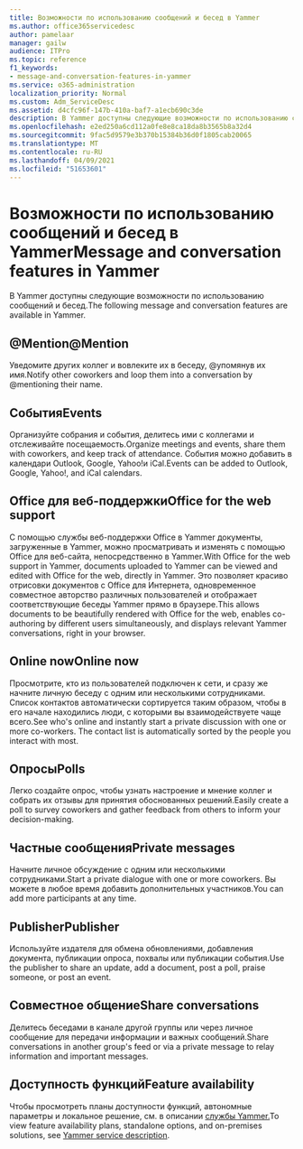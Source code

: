 ```yaml
---
title: Возможности по использованию сообщений и бесед в Yammer
ms.author: office365servicedesc
author: pamelaar
manager: gailw
audience: ITPro
ms.topic: reference
f1_keywords:
- message-and-conversation-features-in-yammer
ms.service: o365-administration
localization_priority: Normal
ms.custom: Adm_ServiceDesc
ms.assetid: d4cfc96f-147b-410a-baf7-a1ecb690c3de
description: В Yammer доступны следующие возможности по использованию сообщений и бесед.
ms.openlocfilehash: e2ed250a6cd112a0fe8e8ca18da8b3565b8a32d4
ms.sourcegitcommit: 9fac5d9579e3b370b15384b36d0f1805cab20065
ms.translationtype: MT
ms.contentlocale: ru-RU
ms.lasthandoff: 04/09/2021
ms.locfileid: "51653601"
---
```

# <a name="message-and-conversation-features-in-yammer"></a><span data-ttu-id="84b78-103">Возможности по использованию сообщений и бесед в Yammer</span><span class="sxs-lookup"><span data-stu-id="84b78-103">Message and conversation features in Yammer</span></span>

<span data-ttu-id="84b78-104">В Yammer доступны следующие возможности по использованию сообщений и бесед.</span><span class="sxs-lookup"><span data-stu-id="84b78-104">The following message and conversation features are available in Yammer.</span></span>
  
## <a name="mention"></a><span data-ttu-id="84b78-105">@Mention</span><span class="sxs-lookup"><span data-stu-id="84b78-105">@Mention</span></span>

<span data-ttu-id="84b78-106">Уведомите других коллег и вовлеките их в беседу, @упомянув их имя.</span><span class="sxs-lookup"><span data-stu-id="84b78-106">Notify other coworkers and loop them into a conversation by @mentioning their name.</span></span>

## <a name="events"></a><span data-ttu-id="84b78-107">События</span><span class="sxs-lookup"><span data-stu-id="84b78-107">Events</span></span>

<span data-ttu-id="84b78-108">Организуйте собрания и события, делитесь ими с коллегами и отслеживайте посещаемость.</span><span class="sxs-lookup"><span data-stu-id="84b78-108">Organize meetings and events, share them with coworkers, and keep track of attendance.</span></span> <span data-ttu-id="84b78-109">События можно добавить в календари Outlook, Google, Yahoo!и iCal.</span><span class="sxs-lookup"><span data-stu-id="84b78-109">Events can be added to Outlook, Google, Yahoo!, and iCal calendars.</span></span>
  
## <a name="office-for-the-web-support"></a><span data-ttu-id="84b78-110">Office для веб-поддержки</span><span class="sxs-lookup"><span data-stu-id="84b78-110">Office for the web support</span></span>

<span data-ttu-id="84b78-111">С помощью службы веб-поддержки Office в Yammer документы, загруженные в Yammer, можно просматривать и изменять с помощью Office для веб-сайта, непосредственно в Yammer.</span><span class="sxs-lookup"><span data-stu-id="84b78-111">With Office for the web support in Yammer, documents uploaded to Yammer can be viewed and edited with Office for the web, directly in Yammer.</span></span> <span data-ttu-id="84b78-112">Это позволяет красиво отрисовки документов с Office для Интернета, одновременное совместное авторство различных пользователей и отображает соответствующие беседы Yammer прямо в браузере.</span><span class="sxs-lookup"><span data-stu-id="84b78-112">This allows documents to be beautifully rendered with Office for the web, enables co-authoring by different users simultaneously, and displays relevant Yammer conversations, right in your browser.</span></span>

## <a name="online-now"></a><span data-ttu-id="84b78-113">Online now</span><span class="sxs-lookup"><span data-stu-id="84b78-113">Online now</span></span>

<span data-ttu-id="84b78-p103">Просмотрите, кто из пользователей подключен к сети, и сразу же начните личную беседу с одним или несколькими сотрудниками. Список контактов автоматически сортируется таким образом, чтобы в его начале находились люди, с которыми вы взаимодействуете чаще всего.</span><span class="sxs-lookup"><span data-stu-id="84b78-p103">See who's online and instantly start a private discussion with one or more co-workers. The contact list is automatically sorted by the people you interact with most.</span></span>

## <a name="polls"></a><span data-ttu-id="84b78-116">Опросы</span><span class="sxs-lookup"><span data-stu-id="84b78-116">Polls</span></span>

<span data-ttu-id="84b78-117">Легко создайте опрос, чтобы узнать настроение и мнение коллег и собрать их отзывы для принятия обоснованных решений.</span><span class="sxs-lookup"><span data-stu-id="84b78-117">Easily create a poll to survey coworkers and gather feedback from others to inform your decision-making.</span></span>
  
## <a name="private-messages"></a><span data-ttu-id="84b78-118">Частные сообщения</span><span class="sxs-lookup"><span data-stu-id="84b78-118">Private messages</span></span>

<span data-ttu-id="84b78-119">Начните личное обсуждение с одним или несколькими сотрудниками.</span><span class="sxs-lookup"><span data-stu-id="84b78-119">Start a private dialogue with one or more coworkers.</span></span> <span data-ttu-id="84b78-120">Вы можете в любое время добавить дополнительных участников.</span><span class="sxs-lookup"><span data-stu-id="84b78-120">You can add more participants at any time.</span></span>

## <a name="publisher"></a><span data-ttu-id="84b78-121">Publisher</span><span class="sxs-lookup"><span data-stu-id="84b78-121">Publisher</span></span>

<span data-ttu-id="84b78-122">Используйте издателя для обмена обновлениями, добавления документа, публикации опроса, похвалы или публикации события.</span><span class="sxs-lookup"><span data-stu-id="84b78-122">Use the publisher to share an update, add a document, post a poll, praise someone, or post an event.</span></span>
    
## <a name="share-conversations"></a><span data-ttu-id="84b78-123">Совместное общение</span><span class="sxs-lookup"><span data-stu-id="84b78-123">Share conversations</span></span>

<span data-ttu-id="84b78-124">Делитесь беседами в канале другой группы или через личное сообщение для передачи информации и важных сообщений.</span><span class="sxs-lookup"><span data-stu-id="84b78-124">Share conversations in another group's feed or via a private message to relay information and important messages.</span></span>
  
## <a name="feature-availability"></a><span data-ttu-id="84b78-125">Доступность функций</span><span class="sxs-lookup"><span data-stu-id="84b78-125">Feature availability</span></span>

<span data-ttu-id="84b78-126">Чтобы просмотреть планы доступности функций, автономные параметры и локальное решение, см. в описании [службы Yammer.](yammer-service-description.md)</span><span class="sxs-lookup"><span data-stu-id="84b78-126">To view feature availability plans, standalone options, and on-premises solutions, see [Yammer service description](yammer-service-description.md).</span></span>
  